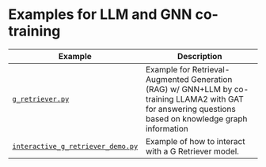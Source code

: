 # Examples for LLM and GNN co-training

| Example                                                                | Description                                                                                                                                             |
| ---------------------------------------------------------------------- | ------------------------------------------------------------------------------------------------------------------------------------------------------- |
| [`g_retriever.py`](./g_retriever.py)                                   | Example for Retrieval-Augmented Generation (RAG) w/ GNN+LLM by co-training LLAMA2 with GAT for answering questions based on knowledge graph information |
| [`interactive_g_retriever_demo.py`](./interactive_g_retriever_demo.py) | Example of how to interact with a G Retriever model.                                                                                                    |

